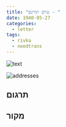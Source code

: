 ```yaml
---
title: "טרם תורגם - "
date: 1940-05-27
categories:
  - letter
tags:
  - rivka
  - needtrans
---
```


![text](/pupko-papers/assets/images/1940-05-27-content.jpg)

![addresses](/pupko-papers/assets/images/1940-05-27-addresses.jpg)

## תרגום


## מקור
